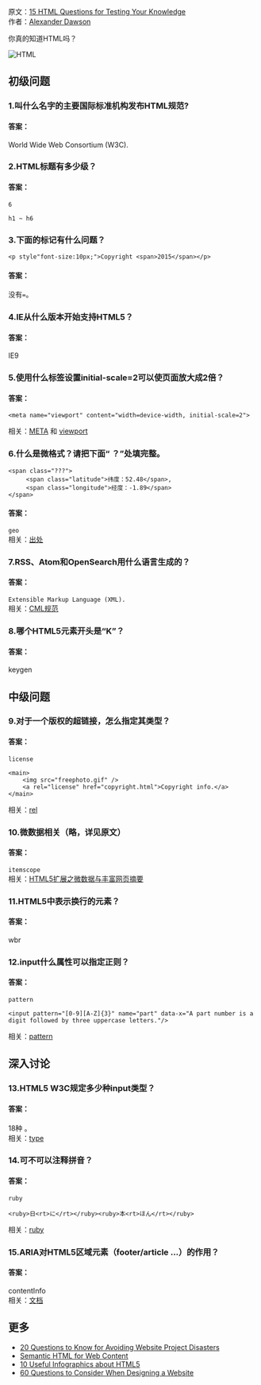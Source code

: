 原文：[15 HTML Questions for Testing Your Knowledge](http://sixrevisions.com/html/html-questions/)<br/>
作者：[Alexander Dawson](http://www.hitechy.com/#main)


你真的知道HTML吗？

![HTML](http://cdn.sixrevisions.com/0511-01-html-questions.jpg)


## 初级问题

### 1.叫什么名字的主要国际标准机构发布HTML规范?

#### 答案：
World Wide Web Consortium (W3C).


### 2.HTML标题有多少级？

#### 答案：
````
6

h1 ~ h6
````


### 3.下面的标记有什么问题？
````
<p style"font-size:10px;">Copyright <span>2015</span></p>
````

#### 答案：
没有`=`。


### 4.IE从什么版本开始支持HTML5？

#### 答案：
IE9


### 5.使用什么标签设置initial-scale=2可以使页面放大成2倍？

#### 答案：
````
<meta name="viewport" content="width=device-width, initial-scale=2">
````
相关：[META](http://www.w3.org/TR/html5/document-metadata.html#standard-metadata-names) 和 [viewport](http://www.quirksmode.org/mobile/metaviewport/)


### 6.什么是微格式？请把下面“ ？”处填完整。
````
<span class="???">
     <span class="latitude">纬度：52.48</span>,
     <span class="longitude">经度：-1.89</span>
</span>
````

#### 答案：
`geo` <br/>
相关：[出处](http://microformats.org/wiki/geo)


### 7.RSS、Atom和OpenSearch用什么语言生成的？

#### 答案：
`Extensible Markup Language (XML).` <br/>
相关：[CML规范](http://www.w3.org/TR/REC-xml/)


### 8.哪个HTML5元素开头是“K”？

#### 答案：
keygen

## 中级问题

### 9.对于一个版权的超链接，怎么指定其类型？

#### 答案：
````
license

<main>
    <img src="freephoto.gif" />
    <a rel="license" href="copyright.html">Copyright info.</a>
</main>
````
相关：[rel](http://sixrevisions.com/html/link-types-hyperlinks/)


### 10.微数据相关（略，详见原文）

#### 答案：
`itemscope` <br/>
相关：[HTML5扩展之微数据与丰富网页摘要](http://www.zhangxinxu.com/wordpress/2011/12/html5%E6%89%A9%E5%B1%95-%E5%BE%AE%E6%95%B0%E6%8D%AE-%E4%B8%B0%E5%AF%8C%E7%BD%91%E9%A1%B5%E6%91%98%E8%A6%81/)


### 11.HTML5中表示换行的元素？

#### 答案：
wbr


### 12.input什么属性可以指定正则？

#### 答案：
````
pattern

<input pattern="[0-9][A-Z]{3}" name="part" data-x="A part number is a digit followed by three uppercase letters."/>
````
相关：[pattern](http://www.w3.org/TR/html5/forms.html#the-pattern-attribute)

## 深入讨论

### 13.HTML5 W3C规定多少种input类型？

#### 答案：
18种 。<br/>
相关：[type](http://www.w3.org/TR/html5/forms.html#states-of-the-type-attribute)


### 14.可不可以注释拼音？

#### 答案：
````
ruby

<ruby>日<rt>に</rt></ruby><ruby>本<rt>ほん</rt></ruby>
````
相关：[ruby](http://www.w3.org/TR/html5/text-level-semantics.html#the-ruby-element)


### 15.ARIA对HTML5区域元素（footer/article ...）的作用？

#### 答案：
contentInfo <br/>
相关：[文档](http://www.w3.org/TR/html5/dom.html#sec-strong-native-semantics)

## 更多 
* [20 Questions to Know for Avoiding Website Project Disasters](http://sixrevisions.com/project-management/20-questions-to-know-for-avoiding-website-project-disasters/)
* [Semantic HTML for Web Content](http://sixrevisions.com/html/semantic-html-web-content/)
* [10 Useful Infographics about HTML5](http://sixrevisions.com/html/html5-infographics/)
* [60 Questions to Consider When Designing a Website](http://sixrevisions.com/web_design/60-questions-to-consider-when-designing-a-website/)